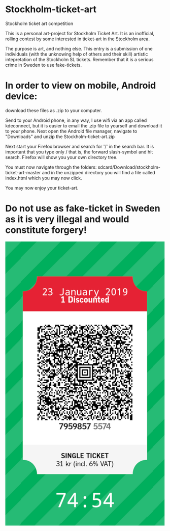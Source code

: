 # Stockholm-ticket-art
Stockholm ticket art competition

This is a personal art-project for Stockholm Ticket Art. It is an inofficial, rolling contest by some interested in ticket-art in the Stockholm area.

The purpose is art, and nothing else. This entry is a submission of one individuals (with the unknowing help of others and their skill) artistic intepretation of the Stockholm SL tickets. 
Remember that it is a serious crime in Sweden to use fake-tickets. 

# In order to view on mobile, Android device: 

download these files as .zip to your computer.

Send to your Android phone, in any way, I use wifi via an app called kdeconnect, but it is easier to email the .zip file to yourself and download it to your phone. 
Next open the Android file manager, navigate to "Downloads" and unzip the Stockholm-ticket-art.zip


Next start your Firefox browser and search for '/' in the search bar. 
It is important that you type only /  that is, the forward slash-symbol and hit search. Firefox will show you your own directory tree.

You must now navigate through the folders: sdcard/Download/stockholm-ticket-art-master and in the unzipped directory you will find a file called index.html which you may now click.

You may now enjoy your ticket-art.

# Do not use as fake-ticket in Sweden as it is very illegal and would constitute forgery!

![Screenshot](screenshot.png)
